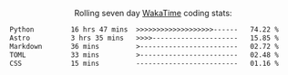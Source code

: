 <p align="center">Rolling seven day <a href="https://wakatime.com/@syrkis"/>WakaTime</a> coding stats:</p>
<!--START_SECTION:waka-->

```txt
Python         16 hrs 47 mins  >>>>>>>>>>>>>>>>>>>------   74.22 %
Astro          3 hrs 35 mins   >>>>---------------------   15.85 %
Markdown       36 mins         >------------------------   02.72 %
TOML           33 mins         >------------------------   02.48 %
CSS            15 mins         -------------------------   01.16 %
```

<!--END_SECTION:waka-->
